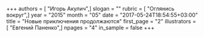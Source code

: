 +++
authors = [ "Игорь Акулич",]
slogan = ""
rubric = [ "Оглянись вокруг",]
year = "2015"
month = "05"
date = "2017-05-24T18:54:55+03:00"
title = "Новые приключения продолжаются"
first_page = "2"
illustrators = [ "Евгений Паненко",]
npages = "4"
in_sample = false
+++
